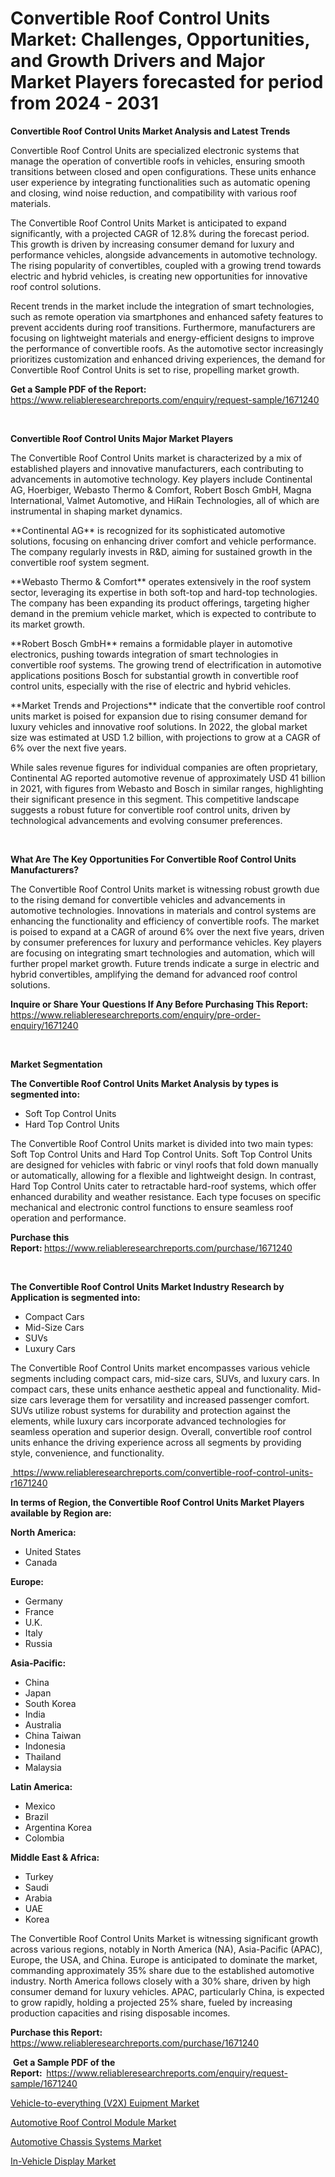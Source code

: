 <p><h1>Convertible Roof Control Units Market: Challenges, Opportunities, and Growth Drivers and Major Market Players forecasted for period from 2024 - 2031</h1></p><p><strong>Convertible Roof Control Units Market Analysis and Latest Trends</strong></p>
<p><p>Convertible Roof Control Units are specialized electronic systems that manage the operation of convertible roofs in vehicles, ensuring smooth transitions between closed and open configurations. These units enhance user experience by integrating functionalities such as automatic opening and closing, wind noise reduction, and compatibility with various roof materials. </p><p>The Convertible Roof Control Units Market is anticipated to expand significantly, with a projected CAGR of 12.8% during the forecast period. This growth is driven by increasing consumer demand for luxury and performance vehicles, alongside advancements in automotive technology. The rising popularity of convertibles, coupled with a growing trend towards electric and hybrid vehicles, is creating new opportunities for innovative roof control solutions. </p><p>Recent trends in the market include the integration of smart technologies, such as remote operation via smartphones and enhanced safety features to prevent accidents during roof transitions. Furthermore, manufacturers are focusing on lightweight materials and energy-efficient designs to improve the performance of convertible roofs. As the automotive sector increasingly prioritizes customization and enhanced driving experiences, the demand for Convertible Roof Control Units is set to rise, propelling market growth.</p></p>
<p><strong>Get a Sample PDF of the Report:&nbsp;</strong> <a href="https://www.reliableresearchreports.com/enquiry/request-sample/1671240?utm_campaign=37&utm_medium=2&utm_source=Github&utm_content=ia&utm_term=27122024&utm_id=convertible-roof-control-units">https://www.reliableresearchreports.com/enquiry/request-sample/1671240</a></p>
<p>&nbsp;</p>
<p><strong>Convertible Roof Control Units Major Market Players</strong></p>
<p><p>The Convertible Roof Control Units market is characterized by a mix of established players and innovative manufacturers, each contributing to advancements in automotive technology. Key players include Continental AG, Hoerbiger, Webasto Thermo & Comfort, Robert Bosch GmbH, Magna International, Valmet Automotive, and HiRain Technologies, all of which are instrumental in shaping market dynamics.</p><p>**Continental AG** is recognized for its sophisticated automotive solutions, focusing on enhancing driver comfort and vehicle performance. The company regularly invests in R&D, aiming for sustained growth in the convertible roof system segment.</p><p>**Webasto Thermo & Comfort** operates extensively in the roof system sector, leveraging its expertise in both soft-top and hard-top technologies. The company has been expanding its product offerings, targeting higher demand in the premium vehicle market, which is expected to contribute to its market growth.</p><p>**Robert Bosch GmbH** remains a formidable player in automotive electronics, pushing towards integration of smart technologies in convertible roof systems. The growing trend of electrification in automotive applications positions Bosch for substantial growth in convertible roof control units, especially with the rise of electric and hybrid vehicles.</p><p>**Market Trends and Projections** indicate that the convertible roof control units market is poised for expansion due to rising consumer demand for luxury vehicles and innovative roof solutions. In 2022, the global market size was estimated at USD 1.2 billion, with projections to grow at a CAGR of 6% over the next five years. </p><p>While sales revenue figures for individual companies are often proprietary, Continental AG reported automotive revenue of approximately USD 41 billion in 2021, with figures from Webasto and Bosch in similar ranges, highlighting their significant presence in this segment. This competitive landscape suggests a robust future for convertible roof control units, driven by technological advancements and evolving consumer preferences.</p></p>
<p>&nbsp;</p>
<p><strong>What Are The Key Opportunities For Convertible Roof Control Units Manufacturers?</strong></p>
<p><p>The Convertible Roof Control Units market is witnessing robust growth due to the rising demand for convertible vehicles and advancements in automotive technologies. Innovations in materials and control systems are enhancing the functionality and efficiency of convertible roofs. The market is poised to expand at a CAGR of around 6% over the next five years, driven by consumer preferences for luxury and performance vehicles. Key players are focusing on integrating smart technologies and automation, which will further propel market growth. Future trends indicate a surge in electric and hybrid convertibles, amplifying the demand for advanced roof control solutions.</p></p>
<p><strong>Inquire or Share Your Questions If Any Before Purchasing This Report:</strong> <a href="https://www.reliableresearchreports.com/enquiry/pre-order-enquiry/1671240?utm_campaign=37&utm_medium=2&utm_source=Github&utm_content=ia&utm_term=27122024&utm_id=convertible-roof-control-units">https://www.reliableresearchreports.com/enquiry/pre-order-enquiry/1671240</a></p>
<p>&nbsp;</p>
<p><strong>Market Segmentation</strong></p>
<p><strong>The Convertible Roof Control Units Market Analysis by types is segmented into:</strong></p>
<p><ul><li>Soft Top Control Units</li><li>Hard Top Control Units</li></ul></p>
<p><p>The Convertible Roof Control Units market is divided into two main types: Soft Top Control Units and Hard Top Control Units. Soft Top Control Units are designed for vehicles with fabric or vinyl roofs that fold down manually or automatically, allowing for a flexible and lightweight design. In contrast, Hard Top Control Units cater to retractable hard-roof systems, which offer enhanced durability and weather resistance. Each type focuses on specific mechanical and electronic control functions to ensure seamless roof operation and performance.</p></p>
<p><strong>Purchase this Report:&nbsp;</strong><a href="https://www.reliableresearchreports.com/purchase/1671240?utm_campaign=37&utm_medium=2&utm_source=Github&utm_content=ia&utm_term=27122024&utm_id=convertible-roof-control-units">https://www.reliableresearchreports.com/purchase/1671240</a></p>
<p>&nbsp;</p>
<p><strong>The Convertible Roof Control Units Market Industry Research by Application is segmented into:</strong></p>
<p><ul><li>Compact Cars</li><li>Mid-Size Cars</li><li>SUVs</li><li>Luxury Cars</li></ul></p>
<p><p>The Convertible Roof Control Units market encompasses various vehicle segments including compact cars, mid-size cars, SUVs, and luxury cars. In compact cars, these units enhance aesthetic appeal and functionality. Mid-size cars leverage them for versatility and increased passenger comfort. SUVs utilize robust systems for durability and protection against the elements, while luxury cars incorporate advanced technologies for seamless operation and superior design. Overall, convertible roof control units enhance the driving experience across all segments by providing style, convenience, and functionality.</p></p>
<p><a href="https://www.reliableresearchreports.com/convertible-roof-control-units-r1671240?utm_campaign=37&utm_medium=2&utm_source=Github&utm_content=ia&utm_term=27122024&utm_id=convertible-roof-control-units">&nbsp;https://www.reliableresearchreports.com/convertible-roof-control-units-r1671240</a></p>
<p><strong>In terms of Region, the Convertible Roof Control Units Market Players available by Region are:</strong></p>
<p>
    <p> <strong> North America: </strong>
        <ul>
            <li>United States</li>
            <li>Canada</li>
        </ul>
        </p> 
    <p> <strong> Europe: </strong>
        <ul>
            <li>Germany</li>
            <li>France</li>
            <li>U.K.</li>
            <li>Italy</li>
            <li>Russia</li>
        </ul>
        </p> 
    <p> <strong> Asia-Pacific: </strong>
        <ul>
            <li>China</li>
            <li>Japan</li>
            <li>South Korea</li>
            <li>India</li>
            <li>Australia</li>
            <li>China Taiwan</li>
            <li>Indonesia</li>
            <li>Thailand</li>
            <li>Malaysia</li>
        </ul>
        </p> 
    <p> <strong> Latin America: </strong>
        <ul>
            <li>Mexico</li>
            <li>Brazil</li>
            <li>Argentina Korea</li>
            <li>Colombia</li>
        </ul>
        </p> 
    <p> <strong> Middle East & Africa: </strong>
        <ul>
            <li>Turkey</li>
            <li>Saudi</li>
            <li>Arabia</li>
            <li>UAE</li>
            <li>Korea</li>
        </ul>
    </p>
    </p>
<p><p>The Convertible Roof Control Units Market is witnessing significant growth across various regions, notably in North America (NA), Asia-Pacific (APAC), Europe, the USA, and China. Europe is anticipated to dominate the market, commanding approximately 35% share due to the established automotive industry. North America follows closely with a 30% share, driven by high consumer demand for luxury vehicles. APAC, particularly China, is expected to grow rapidly, holding a projected 25% share, fueled by increasing production capacities and rising disposable incomes.</p></p>
<p><strong>Purchase this Report: </strong><a href="https://www.reliableresearchreports.com/purchase/1671240?utm_campaign=37&utm_medium=2&utm_source=Github&utm_content=ia&utm_term=27122024&utm_id=convertible-roof-control-units">https://www.reliableresearchreports.com/purchase/1671240</a></p>
<p>&nbsp;<strong>Get a Sample PDF of the Report:&nbsp;&nbsp;</strong><a href="https://www.reliableresearchreports.com/enquiry/request-sample/1671240?utm_campaign=37&utm_medium=2&utm_source=Github&utm_content=ia&utm_term=27122024&utm_id=convertible-roof-control-units">https://www.reliableresearchreports.com/enquiry/request-sample/1671240</a></p>
<p><strong></strong></p>
<p><p><a href="https://github.com/wwwkeltoum/Market-Research-Report-List-5/blob/main/vehicle-to-everything-v2x-euipment-market.md?utm_campaign=37&utm_medium=2&utm_source=Github&utm_content=ia&utm_term=27122024&utm_id=convertible-roof-control-units">Vehicle-to-everything (V2X) Euipment Market</a></p><p><a href="https://github.com/DianaWilson796/Market-Research-Report-List-1/blob/main/automotive-roof-control-module-market.md?utm_campaign=37&utm_medium=2&utm_source=Github&utm_content=ia&utm_term=27122024&utm_id=convertible-roof-control-units">Automotive Roof Control Module Market</a></p><p><a href="https://github.com/maclarensidney/Market-Research-Report-List-1/blob/main/automotive-chassis-systems-market.md?utm_campaign=37&utm_medium=2&utm_source=Github&utm_content=ia&utm_term=27122024&utm_id=convertible-roof-control-units">Automotive Chassis Systems Market</a></p><p><a href="https://github.com/joannesouthgate/Market-Research-Report-List-5/blob/main/in-vehicle-display-market.md?utm_campaign=37&utm_medium=2&utm_source=Github&utm_content=ia&utm_term=27122024&utm_id=convertible-roof-control-units">In-Vehicle Display Market</a></p></p>